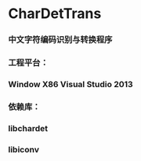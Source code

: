 # CharDetTrans
### 中文字符编码识别与转换程序
### 工程平台：
###       Window X86 Visual Studio 2013
### 依赖库：
###       libchardet
###       libiconv

